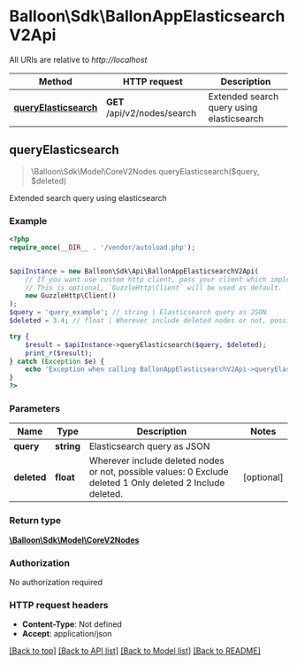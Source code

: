 # Balloon\Sdk\BallonAppElasticsearchV2Api

All URIs are relative to *http://localhost*

Method | HTTP request | Description
------------- | ------------- | -------------
[**queryElasticsearch**](BallonAppElasticsearchV2Api.md#queryElasticsearch) | **GET** /api/v2/nodes/search | Extended search query using elasticsearch



## queryElasticsearch

> \Balloon\Sdk\Model\CoreV2Nodes queryElasticsearch($query, $deleted)

Extended search query using elasticsearch

### Example

```php
<?php
require_once(__DIR__ . '/vendor/autoload.php');


$apiInstance = new Balloon\Sdk\Api\BallonAppElasticsearchV2Api(
    // If you want use custom http client, pass your client which implements `GuzzleHttp\ClientInterface`.
    // This is optional, `GuzzleHttp\Client` will be used as default.
    new GuzzleHttp\Client()
);
$query = 'query_example'; // string | Elasticsearch query as JSON
$deleted = 3.4; // float | Wherever include deleted nodes or not, possible values:  0 Exclude deleted 1 Only deleted 2 Include deleted.

try {
    $result = $apiInstance->queryElasticsearch($query, $deleted);
    print_r($result);
} catch (Exception $e) {
    echo 'Exception when calling BallonAppElasticsearchV2Api->queryElasticsearch: ', $e->getMessage(), PHP_EOL;
}
?>
```

### Parameters


Name | Type | Description  | Notes
------------- | ------------- | ------------- | -------------
 **query** | **string**| Elasticsearch query as JSON |
 **deleted** | **float**| Wherever include deleted nodes or not, possible values:  0 Exclude deleted 1 Only deleted 2 Include deleted. | [optional]

### Return type

[**\Balloon\Sdk\Model\CoreV2Nodes**](../Model/CoreV2Nodes.md)

### Authorization

No authorization required

### HTTP request headers

- **Content-Type**: Not defined
- **Accept**: application/json

[[Back to top]](#) [[Back to API list]](../../README.md#documentation-for-api-endpoints)
[[Back to Model list]](../../README.md#documentation-for-models)
[[Back to README]](../../README.md)

